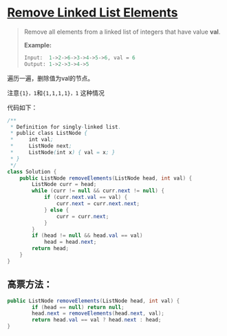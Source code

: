 # [Remove Linked List Elements](1)

> Remove all elements from a linked list of integers that have value **val**.
>
> **Example:**
>
> ```java
> Input:  1->2->6->3->4->5->6, val = 6
> Output: 1->2->3->4->5
> ```



遍历一遍，删除值为val的节点。

注意`{1}，1`和`{1,1,1,1}，1` 这种情况

代码如下：

```java
/**
 * Definition for singly-linked list.
 * public class ListNode {
 *     int val;
 *     ListNode next;
 *     ListNode(int x) { val = x; }
 * }
 */
class Solution {
    public ListNode removeElements(ListNode head, int val) {
        ListNode curr = head;
        while (curr != null && curr.next != null) {
            if (curr.next.val == val) {
                curr.next = curr.next.next;
            } else {
                curr = curr.next;
            }
        }
        if (head != null && head.val == val)
            head = head.next;
        return head;
    }
}
```



## 高票方法：

```java
public ListNode removeElements(ListNode head, int val) {
        if (head == null) return null;
        head.next = removeElements(head.next, val);
        return head.val == val ? head.next : head;
}
```



[1]: https://leetcode.com/problems/merge-two-sorted-lists/
